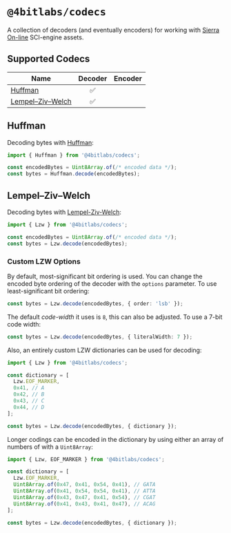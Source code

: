 # `@4bitlabs/codecs`

A collection of decoders (and eventually encoders) for working with [Sierra On-line][sierra] SCI-engine assets.

## Supported Codecs

| Name                    | Decoder | Encoder |
| ----------------------- | :-----: | :-----: |
| [Huffman][huffman]      |   ✅    |         |
| [Lempel–Ziv–Welch][lzw] |   ✅    |         |

## Huffman

Decoding bytes with [Huffman][huffman]:

```ts
import { Huffman } from '@4bitlabs/codecs';

const encodedBytes = Uint8Array.of(/* encoded data */);
const bytes = Huffman.decode(encodedBytes);
```

## Lempel–Ziv–Welch

Decoding bytes with [Lempel-Ziv-Welch][lzw]:

```ts
import { Lzw } from '@4bitlabs/codecs';

const encodedBytes = Uint8Array.of(/* encoded data */);
const bytes = Lzw.decode(encodedBytes);
```

### Custom LZW Options

By default, most-significant bit ordering is used. You can change the encoded byte ordering of the decoder with the `options` parameter. To use least-significant bit
ordering:

```ts
const bytes = Lzw.decode(encodedBytes, { order: 'lsb' });
```

The default _code-width_ it uses is `8`, this can also be adjusted. To use a 7-bit code width:

```ts
const bytes = Lzw.decode(encodedBytes, { literalWidth: 7 });
```

Also, an entirely custom LZW dictionaries can be used for decoding:

```ts
import { Lzw } from '@4bitlabs/codecs';

const dictionary = [
  Lzw.EOF_MARKER,
  0x41, // A
  0x42, // B
  0x43, // C
  0x44, // D
];

const bytes = Lzw.decode(encodedBytes, { dictionary });
```

Longer codings can be encoded in the dictionary by using either an array of numbers of with a `Uint8Array`:

```ts
import { Lzw, EOF_MARKER } from '@4bitlabs/codecs';

const dictionary = [
  Lzw.EOF_MARKER,
  Uint8Array.of(0x47, 0x41, 0x54, 0x41), // GATA
  Uint8Array.of(0x41, 0x54, 0x54, 0x41), // ATTA
  Uint8Array.of(0x43, 0x47, 0x41, 0x54), // CGAT
  Uint8Array.of(0x41, 0x43, 0x41, 0x47), // ACAG
];

const bytes = Lzw.decode(encodedBytes, { dictionary });
```

[sierra]: https://en.wikipedia.org/wiki/Sierra_Entertainment
[huffman]: https://en.wikipedia.org/wiki/Huffman_coding
[lzw]: https://en.wikipedia.org/wiki/Lempel%E2%80%93Ziv%E2%80%93Welch
